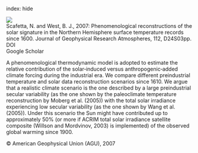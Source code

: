 index: hide

<div class="Citation">
    <div class="Citation-thumb CitationThumb-linked"  data-href="https://doi.org/10.1029/2007jd008437">
      <img src="https://static.claimspace.cloud/climate-study-static/refs/thumbs/10/Scafetta_and_West_2007-thumb.png" />
    </div>

  <div class="Citation-body">
    <div class="Citation-text">Scafetta, N. and West, B. J., 2007: Phenomenological reconstructions of the solar signature in the Northern Hemisphere surface temperature records since 1600. <span class="Article-journal">Journal of Geophysical Research Atmospheres, </span><span class="Article-volume">112, </span>D24S03pp.</div>
    <div class="Citation-links">
      <div class="CitationLink" data-href="https://doi.org/10.1029/2007jd008437">
        <div class="CitationLink-icon CitationLink-Doi"></div>
        <div class="CitationLink-text">DOI</div>
      </div>
      <div class="CitationLink" data-href="https://scholar.google.com/scholar?q=10.1029/2007jd008437">
        <div class="CitationLink-icon CitationLink-Scholar"></div>
        <div class="CitationLink-text">Google Scholar</div>
      </div>
    </div>
  </div>
</div>

A phenomenological thermodynamic model is adopted to estimate the relative contribution of the solar‐induced versus anthropogenic‐added climate forcing during the industrial era. We compare different preindustrial temperature and solar data reconstruction scenarios since 1610. We argue that a realistic climate scenario is the one described by a large preindustrial secular variability (as the one shown by the paleoclimate temperature reconstruction by Moberg et al. (2005)) with the total solar irradiance experiencing low secular variability (as the one shown by Wang et al. (2005)). Under this scenario the Sun might have contributed up to approximately 50% (or more if ACRIM total solar irradiance satellite composite (Willson and Mordvinov, 2003) is implemented) of the observed global warming since 1900.

<div class="Citation-copy">
&copy; American Geophysical Union (AGU), 2007
</div>